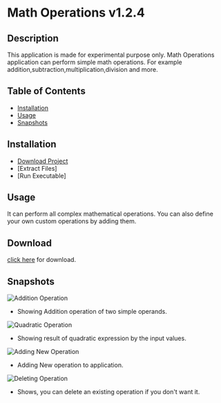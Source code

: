 # Math Operations v1.2.4

## Description

This application is made for experimental purpose only. Math Operations application can perform simple math operations. For example addition,subtraction,multiplication,division and more.

## Table of Contents

- [Installation](#installation)
- [Usage](#usage)
- [Snapshots](#snapshots)

## Installation

- [Download Project](#download)
- [Extract Files]
- [Run Executable]

## Usage

It can perform all complex mathematical operations. You can also define your own custom operations by adding them.

## Download

[click here](https://github.com/AkramMulani/Math-Operations) for download.

## Snapshots
![Addition Operation](https://drive.google.com/file/d/1Nl-Ta5AqVM52inbLF7-FJR03npwHlsYf/view?usp=sharing)
* Showing Addition operation of two simple operands.

![Quadratic Operation](https://drive.google.com/file/d/1v9-6Ud2FkSFjGUHfFYeoeL_mOcvnP7du/view?usp=sharing)
* Showing result of quadratic expression by the input values.

![Adding New Operation](https://drive.google.com/file/d/19CNmsAz66nUf2ZTXZXkOPpt1R3Tepw3x/view?usp=sharing)
* Adding New operation to application.

![Deleting Operation](https://drive.google.com/file/d/1KZf2c5Ct9-ILxHNpFqvQiB6fM1kIoCYK/view?usp=sharing)
* Shows, you can delete an existing operation if you don't want it.
